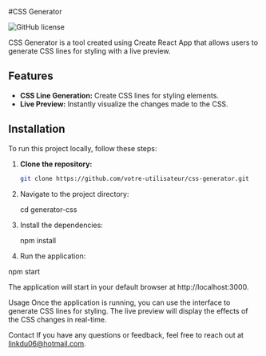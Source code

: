  #CSS Generator

![GitHub license](https://img.shields.io/badge/license-MIT-blue.svg)

CSS Generator is a tool created using Create React App that allows users to generate CSS lines for styling with a live preview.

## Features

- **CSS Line Generation:** Create CSS lines for styling elements.
- **Live Preview:** Instantly visualize the changes made to the CSS.

## Installation

To run this project locally, follow these steps:

1. **Clone the repository:**

   ```bash
   git clone https://github.com/votre-utilisateur/css-generator.git
   
2. Navigate to the project directory:
 
   cd generator-css

3. Install the dependencies:

   npm install

4.  Run the application:

   npm start

The application will start in your default browser at http://localhost:3000.

Usage
Once the application is running, you can use the interface to generate CSS lines for styling. The live preview will display the effects of the CSS changes in real-time.





Contact
If you have any questions or feedback, feel free to reach out at linkdu06@hotmail.com.
